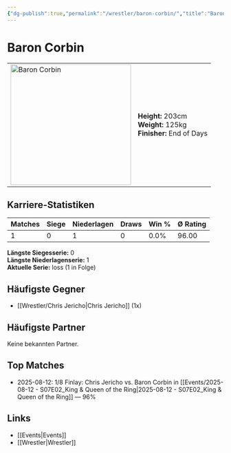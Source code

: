 ```yaml
---
{"dg-publish":true,"permalink":"/wrestler/baron-corbin/","title":"Baron Corbin","tags":["wrestler"],"noteIcon":""}
---
```



# Baron Corbin

<table>
        <tr>
        <td><img src="https://github.com/CptSpaulding1980/choke-slam-wrestling/releases/download/images/Baron_Corbin.png" width="280" alt="Baron Corbin"></td>
        <td>
        <b>Height:</b> 203cm<br>
        <b>Weight:</b> 125kg<br>
        <b>Finisher:</b> End of Days<br>
        </td>
        </tr>
        </table>
        
## Karriere-Statistiken

| Matches | Siege | Niederlagen | Draws | Win % | Ø Rating |
|---------|-------|-------------|-------|-------|-----------|
| 1 | 0 | 1 | 0 | 0.0% | 96.00 |

**Längste Siegesserie:** 0<br>**Längste Niederlagenserie:** 1<br>**Aktuelle Serie:** loss (1 in Folge)


## Häufigste Gegner
- [[Wrestler/Chris Jericho\|Chris Jericho]] (1x)

## Häufigste Partner
Keine bekannten Partner.

## Top Matches
- 2025-08-12: 1/8 Finlay: Chris Jericho vs. Baron Corbin in [[Events/2025-08-12 - S07E02_King & Queen of the Ring\|2025-08-12 - S07E02_King & Queen of the Ring]] — 96%

## Links
- [[Events\|Events]]
- [[Wrestler\|Wrestler]]
